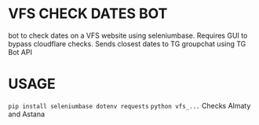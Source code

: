 # VFS CHECK DATES BOT
bot to check dates on a VFS website using seleniumbase. Requires GUI to bypass cloudflare checks. Sends closest dates to TG groupchat using TG Bot API
# USAGE
`pip install seleniumbase dotenv requests`
`python vfs_...`
Checks Almaty and Astana